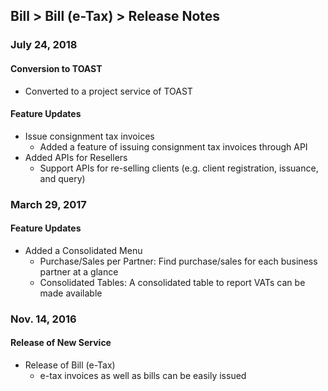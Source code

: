 ## Bill > Bill (e-Tax) > Release Notes 

### July 24, 2018
#### Conversion to TOAST 
* Converted to a project service of TOAST

#### Feature Updates
* Issue consignment tax invoices 
    * Added a feature of issuing consignment tax invoices through API
* Added APIs for Resellers   
    * Support APIs for re-selling clients (e.g. client registration, issuance, and query)

### March 29, 2017
#### Feature Updates 
* Added a Consolidated Menu   
    * Purchase/Sales per Partner: Find purchase/sales for each business partner at a glance  
    * Consolidated Tables: A consolidated table to report VATs can be made available 

### Nov. 14, 2016
#### Release of New Service 
* Release of Bill (e-Tax)
    * e-tax invoices as well as bills can be easily issued
